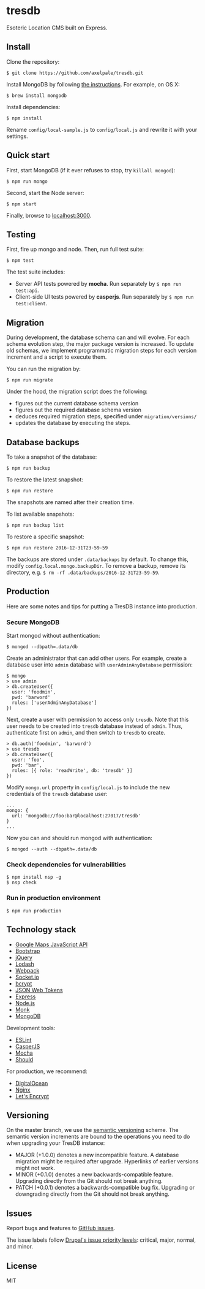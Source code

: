 # tresdb

Esoteric Location CMS built on Express.

## Install

Clone the repository:

    $ git clone https://github.com/axelpale/tresdb.git

Install MongoDB by following [the instructions](https://www.mongodb.org/downloads). For example, on OS X:

    $ brew install mongodb

Install dependencies:

    $ npm install

Rename `config/local-sample.js` to `config/local.js` and rewrite it with your settings.



## Quick start

First, start MongoDB (if it ever refuses to stop, try `killall mongod`):

    $ npm run mongo

Second, start the Node server:

    $ npm start

Finally, browse to [localhost:3000](http://localhost:3000).

## Testing

First, fire up mongo and node. Then, run full test suite:

    $ npm test

The test suite includes:

- Server API tests powered by **mocha**. Run separately by `$ npm run test:api`.
- Client-side UI tests powered by **casperjs**. Run separately by `$ npm run test:client`.

## Migration

During development, the database schema can and will evolve. For each schema evolution step, the major package version is increased. To update old schemas, we implement programmatic migration steps for each version increment and a script to execute them.

You can run the migration by:

    $ npm run migrate

Under the hood, the migration script does the following:

- figures out the current database schema version
- figures out the required database schema version
- deduces required migration steps, specified under `migration/versions/`
- updates the database by executing the steps.

## Database backups

To take a snapshot of the database:

    $ npm run backup

To restore the latest snapshot:

    $ npm run restore

The snapshots are named after their creation time.

To list available snapshots:

    $ npm run backup list

To restore a specific snapshot:

    $ npm run restore 2016-12-31T23-59-59

The backups are stored under `.data/backups` by default. To change this, modify `config.local.mongo.backupDir`. To remove a backup, remove its directory, e.g. `$ rm -rf .data/backups/2016-12-31T23-59-59`.


## Production

Here are some notes and tips for putting a TresDB instance into production.

### Secure MongoDB

Start mongod without authentication:

    $ mongod --dbpath=.data/db

Create an administrator that can add other users. For example, create a database user into `admin` database with `userAdminAnyDatabase` permission:

    $ mongo
    > use admin
    > db.createUser({
      user: 'foodmin',
      pwd: 'barword'
      roles: ['userAdminAnyDatabase']
    })

Next, create a user with permission to access only `tresdb`. Note that this user needs to be created into `tresdb` database instead of `admin`. Thus, authenticate first on `admin`, and then switch to `tresdb` to create.

    > db.auth('foodmin', 'barword')
    > use tresdb
    > db.createUser({
      user: 'foo',
      pwd: 'bar',
      roles: [{ role: 'readWrite', db: 'tresdb' }]
    })

Modify `mongo.url` property in `config/local.js` to include the new credentials of the `tresdb` database user:

    ...
    mongo: {
      url: 'mongodb://foo:bar@localhost:27017/tresdb'
    }
    ...

Now you can and should run mongod with authentication:

    $ mongod --auth --dbpath=.data/db



### Check dependencies for vulnerabilities

    $ npm install nsp -g
    $ nsp check

### Run in production environment

    $ npm run production


## Technology stack

- [Google Maps JavaScript API](https://developers.google.com/maps/documentation/javascript/)
- [Bootstrap](http://getbootstrap.com/)
- [jQuery](https://jquery.com/)
- [Lodash](https://lodash.com/)
- [Webpack](https://webpack.github.io/)
- [Socket.io](http://socket.io/)
- [bcrypt](https://www.npmjs.com/package/bcryptjs)
- [JSON Web Tokens](https://github.com/auth0/node-jsonwebtoken)
- [Express](https://expressjs.com/)
- [Node.js](https://nodejs.org/en/)
- [Monk](https://github.com/Automattic/monk)
- [MongoDB](https://docs.mongodb.com/manual/)

Development tools:

- [ESLint](http://eslint.org/)
- [CasperJS](http://casperjs.org/)
- [Mocha](https://mochajs.org/)
- [Should](http://shouldjs.github.io/)

For production, we recommend:

- [DigitalOcean](https://m.do.co/c/3e63e3de8e31)
- [Nginx](https://www.nginx.com/)
- [Let's Encrypt](https://letsencrypt.org/)


## Versioning

On the master branch, we use the [semantic versioning](http://semver.org/) scheme. The semantic version increments are bound to the operations you need to do when upgrading your TresDB instance:

- MAJOR (+1.0.0) denotes a new incompatible feature. A database migration might be required after upgrade. Hyperlinks of earlier versions might not work.
- MINOR (+0.1.0) denotes a new backwards-compatible feature. Upgrading directly from the Git should not break anything.
- PATCH (+0.0.1) denotes a backwards-compatible bug fix. Upgrading or downgrading directly from the Git should not break anything.


## Issues

Report bugs and features to [GitHub issues](https://github.com/axelpale/tresdb/issues).

The issue labels follow [Drupal's issue priority levels](https://www.drupal.org/core/issue-priority): critical, major, normal, and minor.


## License

MIT
